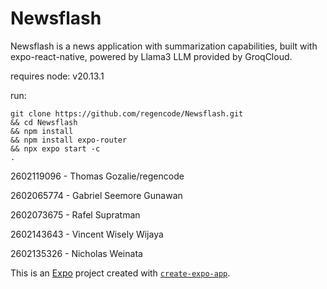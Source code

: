 # Newsflash
Newsflash is a news application with summarization capabilities, built with expo-react-native, powered by Llama3 LLM provided by GroqCloud.

requires node: v20.13.1

run:

```
git clone https://github.com/regencode/Newsflash.git 
&& cd Newsflash 
&& npm install 
&& npm install expo-router 
&& npx expo start -c 
.
```

2602119096 - Thomas Gozalie/regencode

2602065774 - Gabriel Seemore Gunawan

2602073675 - Rafel Supratman

2602143643 - Vincent Wisely Wijaya

2602135326 - Nicholas Weinata

This is an [Expo](https://expo.dev) project created with [`create-expo-app`](https://www.npmjs.com/package/create-expo-app).


